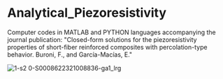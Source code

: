 # Analytical_Piezoresistivity
Computer codes in MATLAB and PYTHON languages accompanying the journal publication:
"Closed-form solutions for the piezoresistivity properties of short-fiber reinforced composites with percolation-type behavior. Buroni, F., and García-Macías, E."

![1-s2 0-S0008622321008836-ga1_lrg](https://user-images.githubusercontent.com/79043039/132849894-7e5d586d-5618-4137-8dea-d7d72769cc5c.jpg)

